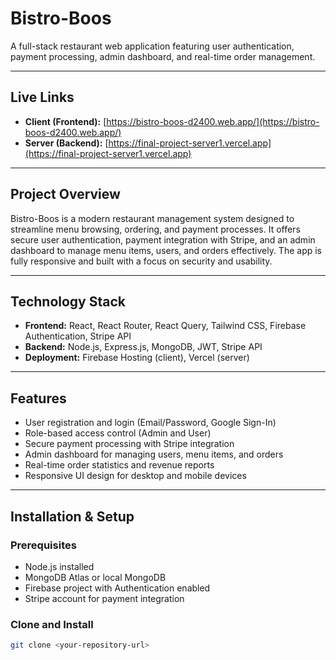 # Bistro-Boos

A full-stack restaurant web application featuring user authentication, payment processing, admin dashboard, and real-time order management.

---

## Live Links

- **Client (Frontend):** [https://bistro-boos-d2400.web.app/](https://bistro-boos-d2400.web.app/)  
- **Server (Backend):** [https://final-project-server1.vercel.app](https://final-project-server1.vercel.app)  

---

## Project Overview

Bistro-Boos is a modern restaurant management system designed to streamline menu browsing, ordering, and payment processes. It offers secure user authentication, payment integration with Stripe, and an admin dashboard to manage menu items, users, and orders effectively. The app is fully responsive and built with a focus on security and usability.

---

## Technology Stack

- **Frontend:** React, React Router, React Query, Tailwind CSS, Firebase Authentication, Stripe API  
- **Backend:** Node.js, Express.js, MongoDB, JWT, Stripe API  
- **Deployment:** Firebase Hosting (client), Vercel (server)  

---

## Features

- User registration and login (Email/Password, Google Sign-In)  
- Role-based access control (Admin and User)  
- Secure payment processing with Stripe integration  
- Admin dashboard for managing users, menu items, and orders  
- Real-time order statistics and revenue reports  
- Responsive UI design for desktop and mobile devices  

---

## Installation & Setup

### Prerequisites

- Node.js installed  
- MongoDB Atlas or local MongoDB  
- Firebase project with Authentication enabled  
- Stripe account for payment integration  

### Clone and Install

```bash
git clone <your-repository-url>
